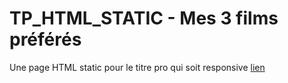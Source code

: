 # TP_HTML_STATIC - Mes 3 films préférés
Une page HTML static pour le titre pro qui soit responsive
[lien](https://useless-passenger.surge.sh/)
